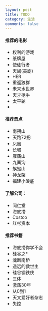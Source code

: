 ```yaml
---
layout: post
title: TODO
category: 生活
comments: false
---
```

 
   
#### 推荐的电影

* 权利的游戏
* 纸牌屋
* 使徒行者
* 天蝎(美剧)
* HER
* 重返狼群
* 未来水世界
* 天才抢手
* 太平轮
* 
 


#### 推荐景点
* 南朔山
* 天路72拐
* 凤凰
* 长城
* 雁荡山
* 九寨沟
* 蜈蚣山
* 神龙架
* 福建小浪底



#### 了解公司：
* 同仁堂
* 海底捞
* Costco
* 红杉资本

#### 推荐书籍
* 海底捞你学不会
* 硅谷之*
* 魂断南桥
* 遥远的救世主
* 硅谷钢铁侠
* 三体
* 激荡30年
* 从0到1
* 天文爱好者杂志
* 失控

